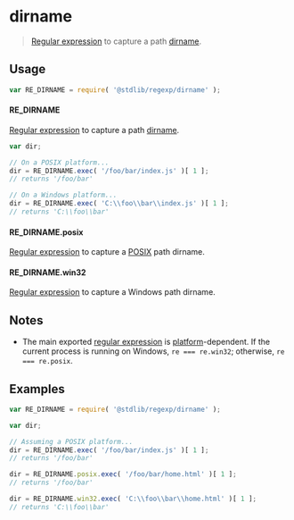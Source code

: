 # dirname

> [Regular expression][regexp] to capture a path [dirname][dirname].


<section class="usage">

## Usage

``` javascript
var RE_DIRNAME = require( '@stdlib/regexp/dirname' );
```

#### RE_DIRNAME

[Regular expression][regexp] to capture a path [dirname][dirname]. 

``` javascript
var dir;

// On a POSIX platform...
dir = RE_DIRNAME.exec( '/foo/bar/index.js' )[ 1 ];
// returns '/foo/bar'

// On a Windows platform...
dir = RE_DIRNAME.exec( 'C:\\foo\\bar\\index.js' )[ 1 ];
// returns 'C:\\foo\\bar'
```


#### RE_DIRNAME.posix

[Regular expression][regexp-dirname-posix] to capture a [POSIX][posix] path dirname.


#### RE_DIRNAME.win32

[Regular expression][regexp-dirname-windows] to capture a Windows path dirname.

<!-- </usage> -->


<section class="notes">

## Notes

* The main exported [regular expression][regexp] is [platform][platform]-dependent. If the current process is running on Windows, `re === re.win32`; otherwise, `re === re.posix`.

<!-- </notes> -->


<section class="examples">

## Examples

``` javascript
var RE_DIRNAME = require( '@stdlib/regexp/dirname' );

var dir;

// Assuming a POSIX platform...
dir = RE_DIRNAME.exec( '/foo/bar/index.js' )[ 1 ];
// returns '/foo/bar'

dir = RE_DIRNAME.posix.exec( '/foo/bar/home.html' )[ 1 ];
// returns '/foo/bar'

dir = RE_DIRNAME.win32.exec( 'C:\\foo\\bar\\home.html' )[ 1 ];
// returns 'C:\\foo\\bar'
```

<!-- </examples> -->


<section class="links">

[regexp]: https://developer.mozilla.org/en-US/docs/Web/JavaScript/Guide/Regular_Expressions
[dirname]: https://en.wikipedia.org/wiki/Dirname
[posix]: https://en.wikipedia.org/wiki/POSIX

<!-- FIXME: links -->

[platform]: https://github.com/kgryte/node-check-if-windows
[regexp-dirname-posix]: https://github.com/kgryte/regex-dirname-posix
[regexp-dirname-windows]: https://github.com/kgryte/regex-dirname-windows

<!-- </links> -->
